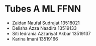 # Tubes A ML FFNN 
- Zaidan Naufal Sudrajat	          13518021
- Delisha Azza Naadira	          13519133
- Siti Iedrania Azzariyat Akbar	  13519137
- Karina Imani	                  13519166
